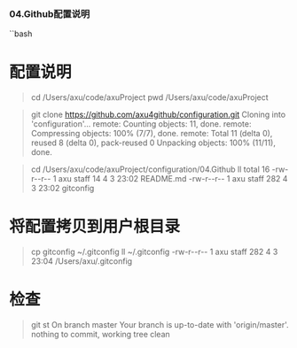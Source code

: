 ### 04.Github配置说明

``bash
# 配置说明
> cd /Users/axu/code/axuProject
> pwd
/Users/axu/code/axuProject

> git clone https://github.com/axu4github/configuration.git
Cloning into 'configuration'...
remote: Counting objects: 11, done.
remote: Compressing objects: 100% (7/7), done.
remote: Total 11 (delta 0), reused 8 (delta 0), pack-reused 0
Unpacking objects: 100% (11/11), done.

> cd /Users/axu/code/axuProject/configuration/04.Github
> ll
total 16
-rw-r--r--  1 axu  staff   14  4  3 23:02 README.md
-rw-r--r--  1 axu  staff  282  4  3 23:02 gitconfig

# 将配置拷贝到用户根目录
> cp gitconfig ~/.gitconfig
> ll ~/.gitconfig
-rw-r--r--  1 axu  staff  282  4  3 23:04 /Users/axu/.gitconfig

# 检查
> git st
On branch master
Your branch is up-to-date with 'origin/master'.
nothing to commit, working tree clean
```


